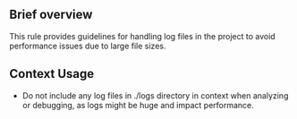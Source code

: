 ## Brief overview
This rule provides guidelines for handling log files in the project to avoid performance issues due to large file sizes.

## Context Usage
- Do not include any log files in ./logs directory in context when analyzing or debugging, as logs might be huge and impact performance.
